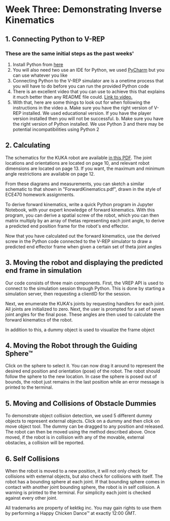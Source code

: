 # Week Three: Demonstrating Inverse Kinematics

## 1. Connecting Python to V-REP
### These are the same initial steps as the past weeks'
1. Install Python from  [here](https://www.python.org/downloads/release/python-364/)
2. You will also need two use an IDE for Python, we used [PyCharm](https://www.jetbrains.com/pycharm/) but you can use whatever you like
3. Connecting Python to the V-REP simulator are is a onetime process that you will have to do before you can run the provided Python code
4. There is an excellent video that you can use to achieve this that explains it much better than any README file could. [Link to video.](https://www.youtube.com/watch?v=SQont-mTnfM)
5. With that, here are some things to look out for when following the instructions in the video
    a. Make sure you have the right version of V-REP installed. We used educational version. If you have the player version installed then you will not be successful.
    b. Make sure you have the right version of Python installed. We use Python 3 and there may be potential incompatibilities using Python 2  

## 2. Calculating
The schematics for the KUKA robot are available [in this PDF](https://www.kuka.com/-/media/kuka-downloads/imported/48ec812b1b2947898ac2598aff70abc0/spez_kr_15_sl_en.pdf).
The joint locations and orientations are located on page 10, and relevant robot dimensions are located on page 13. If you want, the maximum and minimum angle restrictions are available on page 12.

From these diagrams and measurements, you can sketch a similar schematic to that shown in "ForwardKinematics.pdf", drawn in the style of ECE470 homework assignments.

To derive forward kinematics, write a quick Python program in Jupyter Notebook, with your expert knowledge of forward kinematics. With this program, you can derive a spatial screw of the robot, which you can then matrix multiply by an array of thetas representing each joint angle, to derive a predicted end position frame for the robot's end effector.

Now that you have calculated out the forward kinematics, use the derived screw in the Python code connected to the V-REP simulator to draw a predicted end effector frame when given a certain set of theta joint angles

## 3. Moving the robot and displaying the predicted end frame in simulation
Our code consists of three main components. First, the VREP API is used to connect to the simulation session through Python. This is done by starting a simulation server, then requesting a clientID for the session.

Next, we enumerate the KUKA's joints by requesting handlers for each joint. All joints are initialized to zero.
Next, the user is prompted for a set of seven joint angles for the final pose. These angles are then used to calculate the forward kinematics of the robot.

In addition to this, a dummy object is used to visualize the frame object

## 4. Moving the Robot through the Guiding Sphere™

Click on the sphere to select it.
You can now drag it around to represent the desired end position and orientation (pose) of the robot.
The robot should follow the sphere to the new location. In case the sphere is posed out of bounds, the robot just remains in the last position while an error message is printed to the terminal.

## 5. Moving and Collisions of Obstacle Dummies

To demonstrate object collision detection, we used 5 different dummy objects to represent external objects.
Click on a dummy and then click on move object tool. The dummy can be dragged to any position and released.
The robot can then be moved using the method described above. Once moved, if the robot is in collision with any of the
movable, external obstacles, a collision will be reported.

## 6. Self Collisions

When the robot is moved to a new position, it will not only check for collisions with external objects, but also check for collisions with itself.
The robot has a bounding sphere at each joint. If that bounding sphere comes in contact with another joint bounding sphere, the robot is in self
collision. A warning is printed to the terminal. For simplicity each joint is checked against every other joint.








All trademarks are property of kektkg inc. You may gain rights to use them by performing a Happy Chicken Dance™ at exactly 12:00 GMT.
